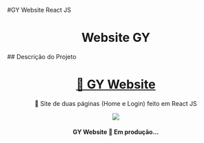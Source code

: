 #GY Website React JS

<h1 align="center">Website GY</h1>
## Descrição do Projeto
<h1 align="center">
    <a href="https://gy-website.netlify.app/">🔗 GY Website</a>
</h1>
<p align="center">🚀 Site de duas páginas (Home e Login) feito em React JS</p>

<div align="center">
<img src="https://api.netlify.com/api/v1/badges/17689004-df17-40f7-8316-d1d8ebd5a04d/deploy-status">
  </div>

<h4 align="center"> 
	 GY Website 🚀 Em produção... 
</h4>
